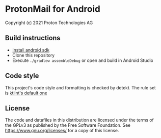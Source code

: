 ProtonMail for Android
=======================
Copyright (c) 2021 Proton Technologies AG


## Build instructions
- [Install android sdk](https://android-doc.github.io/sdk/installing/index.html?pkg=tools)
- Clone this repository
- Execute `./gradlew assembleDebug` or open and build in Android Studio


## Code style
This project's code style and formatting is checked by detekt. The rule set is [ktlint's default one](https://github.com/pinterest/ktlint)


License
-------
The code and datafiles in this distribution are licensed under the terms of the GPLv3 as published by the Free Software Foundation. See https://www.gnu.org/licenses/ for a copy of this license.

